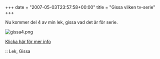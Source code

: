 +++
date = "2007-05-03T23:57:58+00:00"
title = "Gissa vilken tv-serie"
+++

Nu kommer del 4 av min lek, gissa vad det är för serie.

<div class="middle">
  <img id="image412" src="http://cdn.junkpile.se/2007/05/gissa4.png" alt="gissa4.png" />
</div>

[Klicka här för mer info][1]

:: Lek, Gissa

<small></small>

 [1]: http://junkpile.se/~s/wp/2007/04/gissa-filmenserienkaraktaren/
